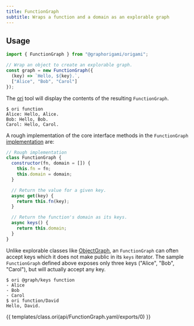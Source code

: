 ```yaml
---
title: FunctionGraph
subtitle: Wraps a function and a domain as an explorable graph
---
```


## Usage

```js
import { FunctionGraph } from "@graphorigami/origami";

// Wrap an object to create an explorable graph.
const graph = new FunctionGraph({
  (key) => `Hello, ${key}.`,
  ["Alice", "Bob", "Carol"]
});
```

The [ori](/ori) tool will display the contents of the resulting `FunctionGraph`.

```console
$ ori function
Alice: Hello, Alice.
Bob: Hello, Bob.
Carol: Hello, Carol.
```

A rough implementation of the core interface methods in the `FunctionGraph` [implementation](https://github.com/GraphOrigami/explorable/blob/main/src/core/FunctionGraph.js) are:

```js
// Rough implementation
class FunctionGraph {
  constructor(fn, domain = []) {
    this.fn = fn;
    this.domain = domain;
  }

  // Return the value for a given key.
  async get(key) {
    return this.fn(key);
  }

  // Return the function's domain as its keys.
  async keys() {
    return this.domain;
  }
}
```

Unlike explorable classes like [ObjectGraph](ObjectGraph.html), an `FunctionGraph` can often accept keys which it does not make public in its `keys` iterator. The sample `FunctionGraph` defined above exposes only three keys ("Alice", "Bob", "Carol"), but will actually accept any key.

```console
$ ori @graph/keys function
- Alice
- Bob
- Carol
$ ori function/David
Hello, David.
```

{{ templates/class.ori(api/FunctionGraph.yaml/exports/0) }}
